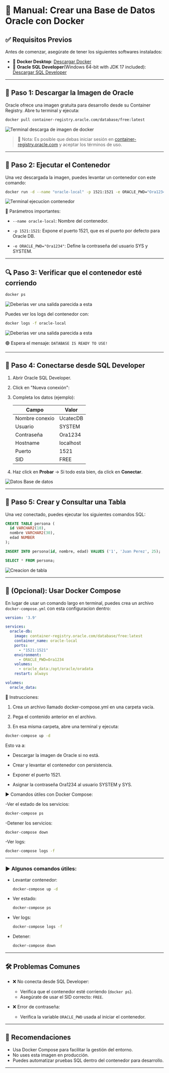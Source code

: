 
# 📘 Manual: Crear una Base de Datos Oracle con Docker

## ✅ Requisitos Previos

Antes de comenzar, asegúrate de tener los siguientes softwares instalados:

- 🔧 **Docker Desktop**: [Descargar Docker](https://www.docker.com/products/docker-desktop)
- 🧠 **Oracle SQL Developer**(Windows 64-bit with JDK 17 included): [Descargar SQL Developer](https://www.oracle.com/database/sqldeveloper/technologies/download)

---

## 🐳 Paso 1: Descargar la Imagen de Oracle

Oracle ofrece una imagen gratuita para desarrollo desde su Container Registry. Abre tu terminal y ejecuta:

```bash
docker pull container-registry.oracle.com/database/free:latest
```
![Terminal descarga de imagen de docker](imagenes/img1.png)

> 🔐 Nota: Es posible que debas iniciar sesión en [container-registry.oracle.com](https://container-registry.oracle.com) y aceptar los términos de uso.

---

## 🚀 Paso 2: Ejecutar el Contenedor

Una vez descargada la imagen, puedes levantar un contenedor con este comando:

```bash
docker run -d --name "oracle-local" -p 1521:1521 -e ORACLE_PWD="Ora1234" container-registry.oracle.com/database/free:latest
```
![Terminal ejecucion contenedor](imagenes/img2.png)

📌 Parámetros importantes:

- `--name oracle-local`: Nombre del contenedor.

- `-p 1521:1521`: Expone el puerto 1521, que es el puerto por defecto para Oracle DB.

- `-e ORACLE_PWD="Ora1234"`: Define la contraseña del usuario SYS y SYSTEM.

---

## 🔍 Paso 3: Verificar que el contenedor esté corriendo

```bash
docker ps
```
![Deberias ver una salida parecida a esta](imagenes/img3.png)

Puedes ver los logs del contenedor con:

```bash
docker logs -f oracle-local
```
![Deberias ver una salida parecida a esta](imagenes/img4.png)

🟢 Espera el mensaje: `DATABASE IS READY TO USE!`

---

## 🧩 Paso 4: Conectarse desde SQL Developer

1. Abrir Oracle SQL Developer.
2. Click en "Nueva conexión":
3. Completa los datos (ejemplo):

   | Campo           | Valor        |
   |-----------------|--------------|
   | Nombre conexio  | UcatecDB     |
   | Usuario         | SYSTEM       |
   | Contraseña      | Ora1234      |
   | Hostname        | localhost    |
   | Puerto          | 1521         |
   | SID             | FREE         |
4. Haz click en **Probar** -> Si todo esta bien, da click en **Conectar**.

![Datos Base de datos](imagenes/img5.png)

---

## 🧾 Paso 5: Crear y Consultar una Tabla

Una vez conectado, puedes ejecutar los siguientes comandos SQL:

```sql
CREATE TABLE persona (
  id VARCHAR2(10),
  nombre VARCHAR2(30),
  edad NUMBER
);

INSERT INTO persona(id, nombre, edad) VALUES ('1', 'Juan Perez', 25);

SELECT * FROM persona;
```

![Creacion de tabla](imagenes/img6.png)

---

## 📄 (Opcional): Usar Docker Compose

En lugar de usar un comando largo en terminal, puedes crea un archivo `docker-compose.yml` con esta configuracion dentro:

```yaml
version: '3.9'

services:
  oracle-db:
    image: container-registry.oracle.com/database/free:latest
    container_name: oracle-local
    ports:
      - "1521:1521"
    environment:
      - ORACLE_PWD=Ora1234
    volumes:
      - oracle_data:/opt/oracle/oradata
    restart: always

volumes:
  oracle_data:
```

📁 Instrucciones:

1. Crea un archivo llamado docker-compose.yml en una carpeta vacía.

2. Pega el contenido anterior en el archivo.

3. En esa misma carpeta, abre una terminal y ejecuta:

```bash
docker-compose up -d
```

Esto va a:

- Descargar la imagen de Oracle si no está.

- Crear y levantar el contenedor con persistencia.

- Exponer el puerto 1521.

- Asignar la contraseña Ora1234 al usuario SYSTEM y SYS.

▶️ Comandos útiles con Docker Compose:

-Ver el estado de los servicios:
```bash
docker-compose ps
```
-Detener los servicios:
```bash
docker-compose down
```
-Ver logs:
```bash
docker-compose logs -f
```
---

### ▶️ Algunos comandos útiles:

- Levantar contenedor:

  ```bash
  docker-compose up -d
  ```

- Ver estado:

  ```bash
  docker-compose ps
  ```

- Ver logs:

  ```bash
  docker-compose logs -f
  ```

- Detener:

  ```bash
  docker-compose down
  ```

---

## 🛠 Problemas Comunes

- ❌ No conecta desde SQL Developer:
  - Verifica que el contenedor esté corriendo (`docker ps`).
  - Asegúrate de usar el SID correcto: `FREE`.

- ❌ Error de contraseña:
  - Verifica la variable `ORACLE_PWD` usada al iniciar el contenedor.

---
## 🧠 Recomendaciones

- Usa Docker Compose para facilitar la gestión del entorno.
- No uses esta imagen en producción.
- Puedes automatizar pruebas SQL dentro del contenedor para desarrollo.

---